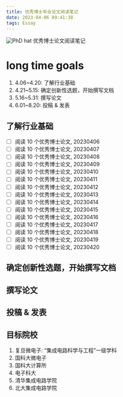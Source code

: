 ```yaml
---
title: 优秀博士毕业论文阅读笔记
date: 2023-04-06 09:41:38
tags: Essay
---
```


![PhD hat](https://s2.loli.net/2023/04/10/iTkNIaBHE8zeDRY.png)
优秀博士论文阅读笔记

<!--more-->

# long time goals

1. 4.06~4.20: 了解行业基础
2. 4.21~5.15: 确定创新性选题，开始撰写文档
3. 5.16~5.31: 撰写论文
4. 6.01~8.20: 投稿 & 发表

## 了解行业基础

- [ ] 阅读 10 个优秀博士论文, 20230406
- [ ] 阅读 10 个优秀博士论文, 20230407
- [ ] 阅读 10 个优秀博士论文, 20230408
- [ ] 阅读 10 个优秀博士论文, 20230409
- [ ] 阅读 10 个优秀博士论文, 20230410
- [ ] 阅读 10 个优秀博士论文, 20230411
- [ ] 阅读 10 个优秀博士论文, 20230412
- [ ] 阅读 10 个优秀博士论文, 20230413
- [ ] 阅读 10 个优秀博士论文, 20230414
- [ ] 阅读 10 个优秀博士论文, 20230415
- [ ] 阅读 10 个优秀博士论文, 20230416
- [ ] 阅读 10 个优秀博士论文, 20230417
- [ ] 阅读 10 个优秀博士论文, 20230418
- [ ] 阅读 10 个优秀博士论文, 20230419
- [ ] 阅读 10 个优秀博士论文, 20230420

## 确定创新性选题，开始撰写文档

## 撰写论文

## 投稿 & 发表

## 目标院校

1. 复旦微电子: “集成电路科学与工程”一级学科
2. 国科大微电子
3. 国科大计算所
4. 电子科大
5. 清华集成电路学院
6. 北大集成电路学院
